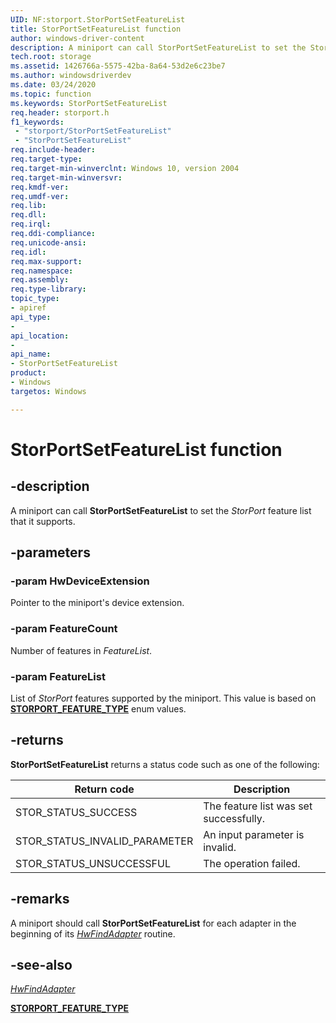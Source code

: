```yaml
---
UID: NF:storport.StorPortSetFeatureList
title: StorPortSetFeatureList function
author: windows-driver-content
description: A miniport can call StorPortSetFeatureList to set the Storport feature list that it supports.
tech.root: storage
ms.assetid: 1426766a-5575-42ba-8a64-53d2e6c23be7
ms.author: windowsdriverdev
ms.date: 03/24/2020
ms.topic: function
ms.keywords: StorPortSetFeatureList
req.header: storport.h
f1_keywords:
 - "storport/StorPortSetFeatureList"
 - "StorPortSetFeatureList"
req.include-header:
req.target-type:
req.target-min-winverclnt: Windows 10, version 2004
req.target-min-winversvr:
req.kmdf-ver:
req.umdf-ver:
req.lib:
req.dll:
req.irql: 
req.ddi-compliance:
req.unicode-ansi:
req.idl:
req.max-support:
req.namespace:
req.assembly:
req.type-library: 
topic_type: 
- apiref
api_type: 
- 
api_location: 
- 
api_name: 
- StorPortSetFeatureList
product: 
- Windows
targetos: Windows

---
```


# StorPortSetFeatureList function

## -description

A miniport can call **StorPortSetFeatureList** to set the *StorPort* feature list that it supports.

## -parameters

### -param HwDeviceExtension

Pointer to the miniport's device extension.

### -param FeatureCount

Number of features in *FeatureList*.

### -param FeatureList

List of *StorPort* features supported by the miniport. This value is based on [**STORPORT_FEATURE_TYPE**](ne-storport-storport_feature_type.md) enum values.

## -returns

**StorPortSetFeatureList** returns a status code such as one of the following:

| Return code | Description |
| ----------- | ----------- |
| STOR_STATUS_SUCCESS | The feature list was set successfully. |
| STOR_STATUS_INVALID_PARAMETER | An input parameter is invalid. |
| STOR_STATUS_UNSUCCESSFUL | The operation failed. |

## -remarks

A miniport should call **StorPortSetFeatureList** for each adapter in the beginning of its [*HwFindAdapter*](https://docs.microsoft.com/windows-hardware/drivers/ddi/storport/nc-storport-hw_initialize) routine.

## -see-also

[*HwFindAdapter*](https://docs.microsoft.com/windows-hardware/drivers/ddi/storport/nc-storport-hw_initialize)

[**STORPORT_FEATURE_TYPE**](ne-storport-storport_feature_type.md)
